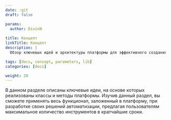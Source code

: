 ```yaml
---
date: :git
draft: false

params:
  author: DivinN
  
title: Концепт
linkTitle: Концепт
description: |
  Обзор ключевых идей и архитектуры платформы для эффективного создания и интеграции приложений.

tags: [docs, concept, parameters, lib]
categories: [docs]

weight: 20
---
```


В данном разделе описаны ключевые идеи, на основе которых реализованы классы и методы платформы. Изучив данный раздел,
вы сможете применять весь функционал, заложенный в платформу, при разработке своих решений автоматизации, предлагая 
пользователям максимальное количество инструментов в кратчайшие сроки.